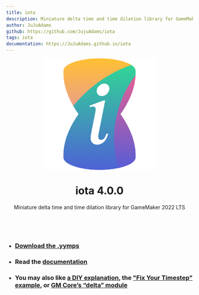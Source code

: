 ```yaml
---
title: iota
description: Miniature delta time and time dilation library for GameMaker 2022 LTS
author: JuJuAdams
github: https://github.com/JujuAdams/iota
tags: iota
documentation: https://JuJuAdams.github.io/iota
---
```

<p align="center"><img src="https://raw.githubusercontent.com/JujuAdams/iota/master/LOGO.png" style="display:block; margin:auto; width:300px"></p>
<h1 align="center">iota 4.0.0</h1>

<p align="center">Miniature delta time and time dilation library for GameMaker 2022 LTS</p>

&nbsp;

&nbsp;

- ### [Download the .yymps](https://github.com/JujuAdams/iota/releases/)
- ### Read the [documentation](http://jujuadams.github.io/iota)
- ### You may also like [a DIY explanation](https://csanyk.com/2018/08/gamemaker-tutorial-delta-time/), the ["Fix Your Timestep" example](https://github.com/GameMakerDiscord/fix-your-timestep), or [GM Core’s “delta” module](https://github.com/gm-core/delta)

    